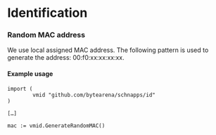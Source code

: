 # Identification

### Random MAC address

We use local assigned MAC address.
The following pattern is used to generate the address: 00:f0:xx:xx:xx:xx.

#### Example usage

```golang
import (
        vmid "github.com/bytearena/schnapps/id"
)

[…]

mac := vmid.GenerateRandomMAC()
```
